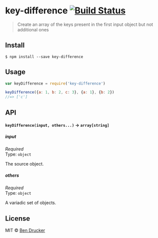# key-difference [![Build Status](https://travis-ci.org/bendrucker/key-difference.svg?branch=master)](https://travis-ci.org/bendrucker/key-difference)

> Create an array of the keys present in the first input object but not additional ones


## Install

```
$ npm install --save key-difference
```


## Usage

```js
var keyDifference = require('key-difference')

keyDifference({a: 1, b: 2, c: 3}, {a: 1}, {b: 2})
//=> ['c']
```

## API

#### `keyDifference(input, others...)` -> `array[string]`

##### input

*Required*  
Type: `object`

The source object.

##### others

*Required*  
Type: `object`

A variadic set of objects.


## License

MIT © [Ben Drucker](http://bendrucker.me)
